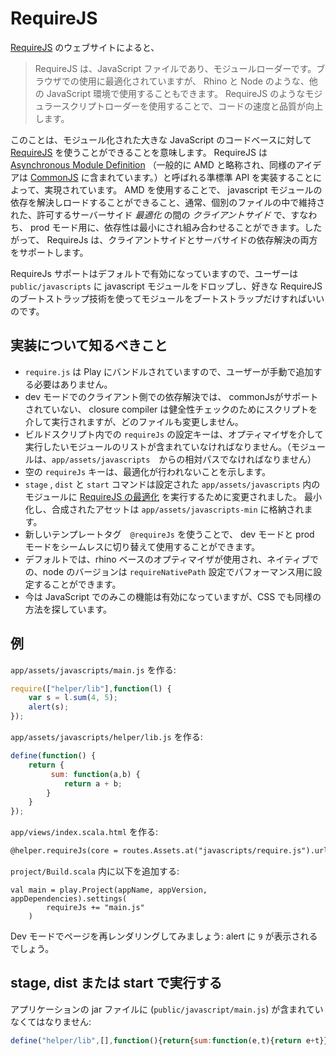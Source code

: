 <!-- translated -->
# RequireJS

<!--
According to [RequireJS](http://requirejs.org/)' website 
-->
[RequireJS](http://requirejs.org/) のウェブサイトによると、

<!--
> RequireJS is a JavaScript file and module loader. It is optimized for in-browser use, but it can be used in other JavaScript environments, like Rhino and Node. Using a modular script loader like RequireJS will improve the speed and quality of your code.
-->
> RequireJS は、JavaScript ファイルであり、モジュールローダーです。ブラウザでの使用に最適化されていますが、 Rhino と Node のような、他の JavaScript 環境で使用することもできます。 RequireJS のようなモジュラースクリプトローダーを使用することで、コードの速度と品質が向上します。

<!--
What this means in practice is that one can use [RequireJS](http://requirejs.org/) to modularize big javascript codebases. RequireJS achieves this by implementing a semi-standard API called [Asynchronous Module Definition](http://wiki.commonjs.org/wiki/Modules/AsynchronousDefinition) (other similar ideas include [CommonJS](http://www.commonjs.org/) ). Using AMD it's possible to resolve and load javascript modules, usually kept in separate files, at _client side_ while allowing server side _optimization_, that is, for production use, dependencies can be minified and combined. Therefore, RequireJs supports both client side and server side resolutions.
-->
このことは、モジュール化された大きな JavaScript のコードベースに対して [RequireJS](http://requirejs.org/) を使うことができることを意味します。 RequireJS は [Asynchronous Module Definition](http://wiki.commonjs.org/wiki/Modules/AsynchronousDefinition) （一般的に AMD と略称され、同様のアイデアは [CommonJS](http://www.commonjs.org/) に含まれています。）と呼ばれる準標準 API を実装することによって、実現されています。 AMD を使用することで、 javascript モジュールの依存を解決しロードすることができること、通常、個別のファイルの中で維持された、許可するサーバーサイド _最適化_ の間の _クライアントサイド_ で、すなわち、 prod モード用に、依存性は最小にされ組み合わせることができます。したがって、 RequireJs は、クライアントサイドとサーバサイドの依存解決の両方をサポートします。

<!--
RequireJs support is enabled by default, so all you need to do is to drop javascript modules into ```public/javascripts``` and then bootstrap the module using one of the preferred RequireJS bootstraping techniques.
-->
RequireJs サポートはデフォルトで有効になっていますので、ユーザーは ```public/javascripts``` に javascript モジュールをドロップし、好きな RequireJS のブートストラップ技術を使ってモジュールをブートストラップだけすればいいのです。


<!--
## Things to know about the implementation
-->
## 実装について知るべきこと

<!--
* ```require.js``` is bundled with play, so users do not need to add it manually
* in dev mode dependencies resolved client side, closure compiler - without commonJS support - is run through the scripts for sanity check but no files are modified
* ```requireJs``` setting key in your build script should contain the list of modules you want to run through the optimizer (modules should be relative to ```app/assets/javascripts```) 
* empty ```requireJs``` key indicates that no optimization should take place
*  ```stage```, ```dist``` and ```start``` commands were changed to
run [RequireJS's optimizer](http://requirejs.org/docs/optimization.html) for configured moduled in ```app/assets/javascripts```. The minified and combined assets are stored in ```app/assets/javascripts-min```
* a new template tag ```@requireJs``` can be used  to switch between dev and prod mode seamlessly 
* by default a rhino based optimizer is used, the native, node version can be configured for performance via ```requireNativePath``` setting
* right now this is enabled only for javascript but we are looking into using it for css as well
-->
* ```require.js``` は Play にバンドルされていますので、ユーザーが手動で追加する必要はありません。
* dev モードでのクライアント側での依存解決では、 commonJsがサポートされていない、 closure compiler は健全性チェックのためにスクリプトを介して実行されますが、どのファイルも変更しません。
* ビルドスクリプト内での ```requireJs``` の設定キーは、オプティマイザを介して実行したいモジュールのリストが含まれていなければなりません。（モジュールは、```app/assets/javascripts```　からの相対パスでなければなりません）
* 空の ```requireJs``` キーは、最適化が行われないことを示します。
* ```stage``` , ```dist``` と ```start``` コマンドは設定された ```app/assets/javascripts``` 内のモジュールに [RequireJS の最適化](http://requirejs.org/docs/optimization.html) を実行するために変更されました。 最小化し、合成されたアセットは ```app/assets/javascripts-min``` に格納されます。
* 新しいテンプレートタグ　```@requireJs``` を使うことで、 dev モードと prod モードをシームレスに切り替えて使用することができます。
* デフォルトでは、rhino ベースのオプティマイザが使用され、ネイティブでの、node のバージョンは ```requireNativePath``` 設定でパフォーマンス用に設定することができます。
* 今は JavaScript でのみこの機能は有効になっていますが、CSS でも同様の方法を探しています。

<!--
## Example
-->
## 例

<!--
create `app/assets/javascripts/main.js`:
-->
`app/assets/javascripts/main.js` を作る:

```js
require(["helper/lib"],function(l) {
	var s = l.sum(4, 5);
	alert(s);
});
```

<!--
create `app/assets/javascripts/helper/lib.js`:
-->
`app/assets/javascripts/helper/lib.js` を作る:

```js
define(function() {
    return {
         sum: function(a,b) {
    		return a + b;
        }
    }
});
```

<!--
create `app/views/index.scala.html`:
-->
`app/views/index.scala.html` を作る:

```html
@helper.requireJs(core = routes.Assets.at("javascripts/require.js").url, module = routes.Assets.at("javascripts/main").url)
```

<!--
In `project/Build.scala` add:
-->
`project/Build.scala` 内に以下を追加する:

```
val main = play.Project(appName, appVersion, appDependencies).settings(
    	requireJs += "main.js"
    )	
```

<!--
After rendering the page in Dev mode you should see: ```9``` popping up in an alert
-->
Dev モードでページを再レンダリングしてみましょう: alert に ```9``` が表示されるでしょう。

<!--
## When running stage, dist or start
-->
## stage, dist または start で実行する

<!--
your application's jar file should contain (```public/javascript/main.js```):
-->
アプリケーションの jar ファイルに  (```public/javascript/main.js```) が含まれていなくてはなりません:

```js
define("helper/lib",[],function(){return{sum:function(e,t){return e+t}}}),require(["helper/lib"],function(e){var t=e.sum(5,4);alert(t)}),define("main",function(){})
```
